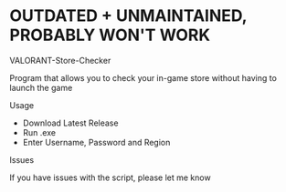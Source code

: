 # OUTDATED + UNMAINTAINED, PROBABLY WON'T WORK


VALORANT-Store-Checker

Program that allows you to check your in-game store without having to launch the game

Usage

- Download Latest Release
- Run .exe
- Enter Username, Password and Region

Issues

If you have issues with the script, please let me know
